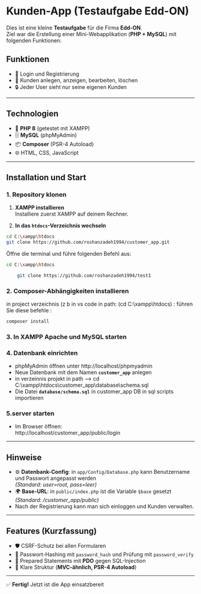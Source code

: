 # Kunden-App (Testaufgabe Edd-ON)

Dies ist eine kleine **Testaufgabe** für die Firma **Edd-ON**.  
Ziel war die Erstellung einer Mini-Webapplikation (**PHP + MySQL**) mit folgenden Funktionen:

## Funktionen
- 🔑 Login und Registrierung  
- 👤 Kunden anlegen, anzeigen, bearbeiten, löschen  
- 🔒 Jeder User sieht nur seine eigenen Kunden  

---

## Technologien
- 🐘 **PHP 8** (getestet mit XAMPP)  
- 🗄️ **MySQL** (phpMyAdmin)  
- 📦 **Composer** (PSR-4 Autoload)  
- 🌐 HTML, CSS, JavaScript  

---

## Installation und Start

### 1. Repository klonen

1. **XAMPP installieren**  
   Installiere zuerst XAMPP auf deinem Rechner.

2. **In das `htdocs`-Verzeichnis wechseln**  
```bash
cd C:\xampp\htdocs
git clone https://github.com/roshanzadeh1994/customer_app.git
 ```
   Öffne die terminal und führe folgenden Befehl aus:
   ```bash
   cd C:\xampp\htdocs
   ```

```bash
    git clone https://github.com/roshanzadeh1994/test1
```
 

### 2. Composer-Abhängigkeiten installieren
in project verzeichnis (z b in vs code in path:  (cd C:\xampp\htdocs) :
führen Sie diese befehle :
```bash
composer install
```
### 3. In **XAMPP** Apache und MySQL starten  
  
### 4. Datenbank einrichten
- phpMyAdmin öffnen unter http://localhost/phpmyadmin
- Neue Datenbank mit dem Namen **`customer_app`** anlegen
- in verzeinnis projekt in path --> cd C:\xampp\htdocs\customer_app\database\schema.sql
- Die Datei **`database/schema.sql`** in customer_app DB in sql scripts  importieren

 ### 5.server starten
- Im Browser öffnen:  
  http://localhost/customer_app/public/login

---

## Hinweise
- ⚙️ **Datenbank-Config**: in `app/Config/Database.php` kann Benutzername und Passwort angepasst werden  
  *(Standard: user=root, pass=leer)*  
- 🌍 **Base-URL**: in `public/index.php` ist die Variable `$base` gesetzt  
  *(Standard: /customer_app/public)*  
- Nach der Registrierung kann man sich einloggen und Kunden verwalten.  

---

## Features (Kurzfassung)
- 🛡️ CSRF-Schutz bei allen Formularen  
- 🔑 Passwort-Hashing mit `password_hash` und Prüfung mit `password_verify`  
- 💾 Prepared Statements mit **PDO** gegen SQL-Injection  
- 📂 Klare Struktur (**MVC-ähnlich, PSR-4 Autoload**)  

---

✅ **Fertig!** Jetzt ist die App einsatzbereit 
